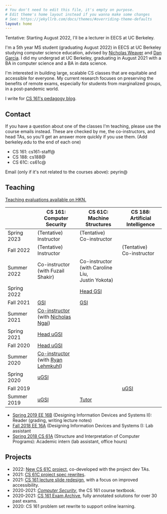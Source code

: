 ```yaml
---
# You don't need to edit this file, it's empty on purpose.
# Edit theme's home layout instead if you wanna make some changes
# See: https://jekyllrb.com/docs/themes/#overriding-theme-defaults
layout: home
---
```


Tentative: Starting August 2022, I'll be a lecturer in EECS at UC Berkeley.

I'm a 5th year MS student (graduating August 2022) in EECS at UC Berkeley studying computer science education, advised by [Nicholas Weaver](http://www1.icsi.berkeley.edu/~nweaver/) and [Dan Garcia](https://people.eecs.berkeley.edu/~ddgarcia/). I did my undergrad at UC Berkeley, graduating in August 2021 with a BA in computer science and a BA in data science.

I'm interested in building large, scalable CS classes that are equitable and accessible for everyone. My current research focuses on preserving the benefits of remote exams, especially for students from marginalized groups, in a post-pandemic world.

I write for [CS 161's pedagogy blog](https://pedagogy.cs161.org/).


## Contact

If you have a question about one of the classes I'm teaching, please use the course emails instead. These are checked by me, the co-instructors, and head TAs, so you'll get an answer more quickly if you use them. (Add berkeley.edu to the end of each one)
- CS 161: cs161-staff@
- CS 188: cs188@
- CS 61C: cs61c@

Email (only if it's not related to the courses above): peyrin@


## Teaching

[Teaching evaluations available on HKN.](https://hkn.eecs.berkeley.edu/coursesurveys/instructor/Kao,Peyrin)

<table>
<colgroup>
  <col span="1" style="width: 19%;">
  <col span="1" style="width: 27%;">
  <col span="1" style="width: 27%;">
  <col span="1" style="width: 27%;">
</colgroup>
<thead>
  <tr>
    <th></th>
    <th>CS 161: Computer Security</th>
    <th>CS 61C: Machine Structures</th>
    <th>CS 188: Artificial Intelligence</th>
  </tr>
</thead>
<tbody>
  <tr>
    <td>Spring 2023</td>
    <td>(Tentative) Instructor</td>
    <td>(Tentative)<br>Co-instructor</td>
    <td></td>
  </tr>
  <tr>
    <td>Fall 2022</td>
    <td>(Tentative) Instructor</td>
    <td></td>
    <td>(Tentative)<br>Co-instructor</td>
  </tr>
  <tr>
    <td>Summer 2022</td>
    <td>Co-instructor<br>(with Fuzail Shakir)</td>
    <td>Co-instructor<br>(with Caroline Liu,<br>Justin Yokota)</td>
    <td></td>
  </tr>
  <tr>
    <td>Spring 2022</td>
    <td></td>
    <td><a href="https://cs61c.org/sp22/" target="_blank" rel="noopener noreferrer">Head GSI</a></td>
    <td></td>
  </tr>
  <tr>
    <td>Fall 2021<br></td>
    <td><a href="https://fa21.cs161.org/" target="_blank" rel="noopener noreferrer">GSI</a></td>
    <td><a href="https://cs61c.org/fa21/" target="_blank" rel="noopener noreferrer">GSI</a></td>
    <td></td>
  </tr>
  <tr>
    <td>Summer 2021</td>
    <td><a href="https://su21.cs161.org/" target="_blank" rel="noopener noreferrer">Co-instructor</a><br>(with <a href="https://ngai.me/" target="_blank" rel="noopener noreferrer">Nicholas Ngai</a>)</td>
    <td></td>
    <td></td>
  </tr>
  <tr>
    <td>Spring 2021</td>
    <td><a href="https://sp21.cs161.org/" target="_blank" rel="noopener noreferrer">Head uGSI</a></td>
    <td></td>
    <td></td>
  </tr>
  <tr>
    <td>Fall 2020</td>
    <td><a href="https://fa20.cs161.org/" target="_blank" rel="noopener noreferrer">Head uGSI</a></td>
    <td></td>
    <td></td>
  </tr>
  <tr>
    <td>Summer 2020<br></td>
    <td><a href="https://su20.cs161.org/" target="_blank" rel="noopener noreferrer">Co-instructor</a><br>(with <a href="https://ryanleh.me/" target="_blank" rel="noopener noreferrer">Ryan Lehmkuhl</a>)<br></td>
    <td></td>
    <td></td>
  </tr>
  <tr>
    <td>Spring 2020</td>
    <td><a href="https://sp20.cs161.org/" target="_blank" rel="noopener noreferrer">uGSI</a></td>
    <td></td>
    <td></td>
  </tr>
  <tr>
    <td>Fall 2019</td>
    <td></td>
    <td></td>
    <td><a href="https://inst.eecs.berkeley.edu/~cs188/fa19/" target="_blank" rel="noopener noreferrer">uGSI</a></td>
  </tr>
  <tr>
    <td>Summer 2019</td>
    <td><a href="https://inst.eecs.berkeley.edu//~cs161/su19" target="_blank" rel="noopener noreferrer">uGSI</a></td>
    <td><a href="https://cs61c.org/su19/" target="_blank" rel="noopener noreferrer">Tutor</a></td>
    <td></td>
  </tr>
</tbody>
</table>

* [Spring 2019 EE 16B](https://inst.eecs.berkeley.edu/~ee16b/sp19/) (Designing Information Devices and Systems II): Reader (grading, writing lecture notes)
* [Fall 2018 EE 16A](https://inst.eecs.berkeley.edu/~ee16a/fa18/) (Designing Information Devices and Systems I): Lab assistant
* [Spring 2018 CS 61A](https://inst.eecs.berkeley.edu/~cs61a/sp18/) (Structure and Interpretation of Computer Programs): Academic intern (lab assistant, office hours)


## Projects

* 2022: [New CS 61C project](https://cs61c.org/sp22/projects/proj1/), co-developed with the project dev TAs.
* 2021: [CS 61C project spec rewrites](https://fa21.cs161.org/).
* 2021: [CS 161 lecture slide redesign](https://su21.cs161.org/), with a focus on improved accessibility.
* 2020-2021: [*Computer Security*](https://textbook.cs161.org/), the CS 161 course textbook.
* 2020-2021: [CS 161 Exam Archive](https://cs161.org/resources.html#past-exams), fully annotated solutions for over 30 past exams.
* 2020: CS 161 problem set rewrite to support online learning.
